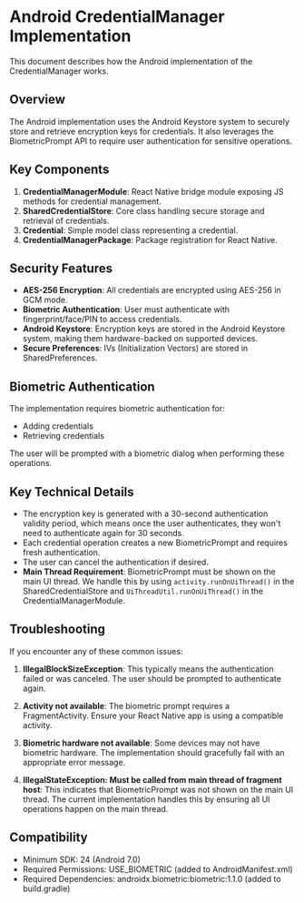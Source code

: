 # Android CredentialManager Implementation

This document describes how the Android implementation of the CredentialManager works.

## Overview

The Android implementation uses the Android Keystore system to securely store and retrieve encryption keys for credentials. It also leverages the BiometricPrompt API to require user authentication for sensitive operations.

## Key Components

1. **CredentialManagerModule**: React Native bridge module exposing JS methods for credential management.
2. **SharedCredentialStore**: Core class handling secure storage and retrieval of credentials.
3. **Credential**: Simple model class representing a credential.
4. **CredentialManagerPackage**: Package registration for React Native.

## Security Features

- **AES-256 Encryption**: All credentials are encrypted using AES-256 in GCM mode.
- **Biometric Authentication**: User must authenticate with fingerprint/face/PIN to access credentials.
- **Android Keystore**: Encryption keys are stored in the Android Keystore system, making them hardware-backed on supported devices.
- **Secure Preferences**: IVs (Initialization Vectors) are stored in SharedPreferences.

## Biometric Authentication

The implementation requires biometric authentication for:
- Adding credentials
- Retrieving credentials

The user will be prompted with a biometric dialog when performing these operations.

## Key Technical Details

- The encryption key is generated with a 30-second authentication validity period, which means once the user authenticates, they won't need to authenticate again for 30 seconds.
- Each credential operation creates a new BiometricPrompt and requires fresh authentication.
- The user can cancel the authentication if desired.
- **Main Thread Requirement**: BiometricPrompt must be shown on the main UI thread. We handle this by using `activity.runOnUiThread()` in the SharedCredentialStore and `UiThreadUtil.runOnUiThread()` in the CredentialManagerModule.

## Troubleshooting

If you encounter any of these common issues:

1. **IllegalBlockSizeException**: This typically means the authentication failed or was canceled. The user should be prompted to authenticate again.

2. **Activity not available**: The biometric prompt requires a FragmentActivity. Ensure your React Native app is using a compatible activity.

3. **Biometric hardware not available**: Some devices may not have biometric hardware. The implementation should gracefully fail with an appropriate error message.

4. **IllegalStateException: Must be called from main thread of fragment host**: This indicates that BiometricPrompt was not shown on the main UI thread. The current implementation handles this by ensuring all UI operations happen on the main thread.

## Compatibility

- Minimum SDK: 24 (Android 7.0)
- Required Permissions: USE_BIOMETRIC (added to AndroidManifest.xml)
- Required Dependencies: androidx.biometric:biometric:1.1.0 (added to build.gradle) 